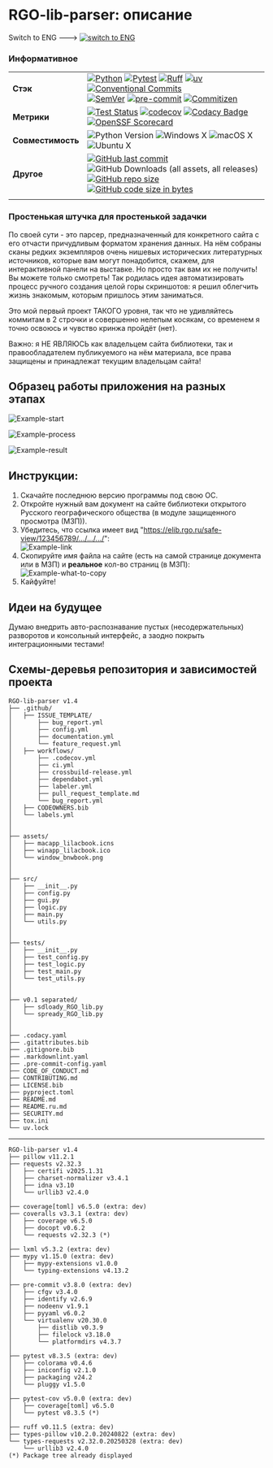 # RGO-lib-parser: описание
Switch to ENG ---> [![switch to ENG](https://img.shields.io/badge/lang-en-red.svg?style=for-the-badge)](https://github.com/diam0voi/RGO-lib-parser/blob/main/README.md)


### Информативное
|        |                                                                                                                                                             |
|-----------------|---------------------------------------------------------------------------------------------------------------------------------------------------------------------|
| **Стэк** | [![Python](https://img.shields.io/badge/Python-3776AB?style=flat-square&logo=python&logoColor=ffe770)](https://www.python.org/) [![Pytest](https://img.shields.io/badge/Pytest-gray?style=flat-square&logo=pytest&logoColor=0a9edc)](https://pytest.org/) [![Ruff](https://img.shields.io/badge/Ruff-gray?style=flat-square&logo=ruff&logoColor=d7ff64)](https://astral.sh/ruff) [![uv](https://img.shields.io/badge/uv-gray?style=flat-square&logo=uv&logoColor=de5fe9)](https://astral.sh/uv) [![Conventional Commits](https://img.shields.io/badge/Conventional%20Commits-1.0.0-fe5196?logo=conventionalcommits&logoColor=fe5196&style=flat-square)](https://conventionalcommits.org) <br> [![SemVer](https://img.shields.io/github/v/release/diam0voi/RGO-lib-parser?label=SemVer&color=3f4551&style=flat-square&logo=semver)](https://semver.org/) [![pre-commit](https://img.shields.io/badge/pre--commit-enabled-brightgreen?style=flat-square&logo=pre-commit&logoColor=#fab040)](https://pre-commit.com/) [![Commitizen](https://img.shields.io/badge/Commitizen-friendly-brightgreen?style=flat-square&)](https://commitizen-tools.github.io/commitizen/) |
| **Метрики** | [![Test Status](https://img.shields.io/github/actions/workflow/status/diam0voi/RGO-lib-parser/ci.yml?branch=main&label=tests&logo=github&style=flat-square)](https://github.com/diam0voi/RGO-lib-parser/actions/workflows/ci.yml) [![codecov](https://codecov.io/gh/diam0voi/RGO-lib-parser/graph/badge.svg)](https://codecov.io/gh/diam0voi/RGO-lib-parser) [![Codacy Badge](https://app.codacy.com/project/badge/Grade/e25b481825024b33864c2c7311ee7fa8)](https://app.codacy.com/gh/diam0voi/RGO-lib-parser/dashboard?utm_source=gh&utm_medium=referral&utm_content=&utm_campaign=Badge_grade) [![OpenSSF Scorecard](https://api.scorecard.dev/projects/github.com/diam0voi/RGO-lib-parser/badge)](https://scorecard.dev/viewer/?uri=github.com/diam0voi/RGO-lib-parser)|
| **Совместимость** | ![Python Version](https://img.shields.io/badge/python-3.9+-brightgreen?logo=python&logoColor=ffe770&style=flat-square) ![Windows X](https://img.shields.io/badge/Windows%20X%2010+-0078D6?style=flat-square) ![macOS X](https://img.shields.io/badge/MacOS%20X%2013+-000000?logo=macos&logoColor=white&style=flat-square&logoSize=auto) ![Ubuntu X](https://img.shields.io/badge/Ubuntu%20X%2022+-E95420?logo=ubuntu&logoColor=white&style=flat-square&logoSize=auto) |
| **Другое** |  [![GitHub last commit](https://img.shields.io/github/last-commit/diam0voi/RGO-lib-parser?style=flat-square)](https://github.com/diam0voi/RGO-lib-parser/commits/main) ![GitHub Downloads (all assets, all releases)](https://img.shields.io/github/downloads/diam0voi/RGO-lib-parser/total?style=flat-square) [![GitHub repo size](https://img.shields.io/github/repo-size/diam0voi/RGO-lib-parser.svg?style=flat-square)](https://github.com/diam0voi/RGO-lib-parser/) [![GitHub code size in bytes](https://img.shields.io/github/languages/code-size/diam0voi/RGO-lib-parser.svg?style=flat-square)](https://github.com/diam0voi/RGO-lib-parser/)  |
| | | 


### Простенькая штучка для простенькой задачки
По своей сути - это парсер, предназначенный для конкретного сайта с его отчасти причудливым форматом хранения данных. На нём собраны сканы редких экземпляров очень нишевых исторических литературных источников, которые вам могут понадобится, скажем, для интерактивной панели на выставке. Но просто так вам их не получить! Вы можете только смотреть! Так родилась идея автоматизировать процесс ручного создания целой горы скриншотов: я решил облегчить жизнь знакомым, которым пришлось этим заниматься. 

Это мой первый проект ТАКОГО уровня, так что не удивляйтесь коммитам в 2 строчки и совершенно нелепым косякам, со временем я точно освоюсь и чувство кринжа пройдёт (нет).

Важно: я НЕ ЯВЛЯЮСЬ как владельцем сайта библиотеки, так и правообладателем публикуемого на нём материала, все права защищены и принадлежат текущим владельцам сайта! 


## Образец работы приложения на разных этапах
![Example-start](https://github.com/user-attachments/assets/4ec54270-8c15-4eb1-b83e-0956a8c59e79)

![Example-process](https://github.com/user-attachments/assets/6040a85c-3043-4d02-ad77-e4095adf2ec0)

![Example-result](https://github.com/user-attachments/assets/f57566c9-c692-4e68-91f5-5f2589cf34dc)


## Инструкции:
1. Скачайте последнюю версию программы под свою ОС.
2. Откройте нужный вам документ на сайте библиотеки открытого Русского географического общества (в модуле защищенного просмотра (МЗП)).
3. Убедитесь, что ссылка имеет вид "https://elib.rgo.ru/safe-view/123456789/.../.../.../": <br>
    ![Example-link](https://github.com/user-attachments/assets/5d3456be-0ecd-42a0-9f6c-de6912b13f45)
4. Скопируйте имя файла на сайте (есть на само́й странице документа или в МЗП) и **реальное** кол-во страниц (в МЗП): <br>
    ![Example-what-to-copy](https://github.com/user-attachments/assets/1741be2b-ad76-4259-955c-d880832ebbcc)
5. Кайфуйте!


## Идеи на будущее
Думаю внедрить авто-распознавание пустых (несодержательных) разворотов и консольный интерфейс, а заодно покрыть интеграционными тестами!

## Схемы-деревья репозитория и зависимостей проекта
```
RGO-lib-parser v1.4
├── .github/
│   ├── ISSUE_TEMPLATE/ 
│       ├── bug_report.yml
│       ├── config.yml
│       ├── documentation.yml
│       └── feature_request.yml
│   ├── workflows/
│       ├── .codecov.yml
│       ├── ci.yml
│       ├── crossbuild-release.yml
│       ├── dependabot.yml
│       ├── labeler.yml
│       ├── pull_request_template.md
│       └── bug_report.yml
│   ├── CODEOWNERS.bib
│   └── labels.yml
│
│
├── assets/
│   ├── macapp_lilacbook.icns
│   ├── winapp_lilacbook.ico
│   └── window_bnwbook.png
│
│
├── src/
│   ├── __init__.py
│   ├── config.py
│   ├── gui.py
│   ├── logic.py
│   ├── main.py
│   └── utils.py
│
│
├── tests/        
│   ├── __init__.py
│   ├── test_config.py
│   ├── test_logic.py
│   ├── test_main.py
│   └── test_utils.py
│
│
├── v0.1 separated/        
│   ├── sdloady_RGO_lib.py
│   └── spready_RGO_lib.py
│
│
├── .codacy.yaml
├── .gitattributes.bib
├── .gitignore.bib
├── .markdownlint.yaml
├── .pre-commit-config.yaml
├── CODE_OF_CONDUCT.md
├── CONTRIBUTING.md
├── LICENSE.bib
├── pyproject.toml
├── README.md
├── README.ru.md
├── SECURITY.md
├── tox.ini
└── uv.lock
```
---
```
RGO-lib-parser v1.4
├── pillow v11.2.1
├── requests v2.32.3
│   ├── certifi v2025.1.31
│   ├── charset-normalizer v3.4.1
│   ├── idna v3.10
│   └── urllib3 v2.4.0
│
├── coverage[toml] v6.5.0 (extra: dev)
├── coveralls v3.3.1 (extra: dev)
│   ├── coverage v6.5.0
│   ├── docopt v0.6.2
│   └── requests v2.32.3 (*)
│
├── lxml v5.3.2 (extra: dev)
├── mypy v1.15.0 (extra: dev)
│   ├── mypy-extensions v1.0.0
│   └── typing-extensions v4.13.2
│
├── pre-commit v3.8.0 (extra: dev)
│   ├── cfgv v3.4.0
│   ├── identify v2.6.9
│   ├── nodeenv v1.9.1
│   ├── pyyaml v6.0.2
│   └── virtualenv v20.30.0
│       ├── distlib v0.3.9
│       ├── filelock v3.18.0
│       └── platformdirs v4.3.7
│
├── pytest v8.3.5 (extra: dev)
│   ├── colorama v0.4.6
│   ├── iniconfig v2.1.0
│   ├── packaging v24.2
│   └── pluggy v1.5.0
│
├── pytest-cov v5.0.0 (extra: dev)
│   ├── coverage[toml] v6.5.0
│   └── pytest v8.3.5 (*)
│
├── ruff v0.11.5 (extra: dev)
├── types-pillow v10.2.0.20240822 (extra: dev)
└── types-requests v2.32.0.20250328 (extra: dev)
    └── urllib3 v2.4.0
(*) Package tree already displayed
```
